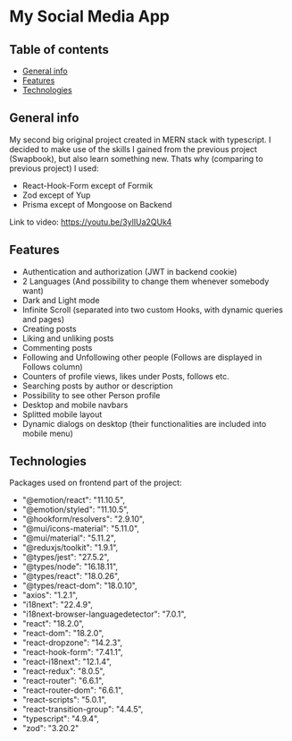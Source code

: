 # My Social Media App

## Table of contents

- [General info](#general-info)
- [Features](#features)
- [Technologies](#technologies)

## General info

My second big original project created in MERN stack with typescript. I decided to make use of the skills I gained from the previous project (Swapbook), but also learn something new. Thats why (comparing to previous project) I used:

- React-Hook-Form except of Formik
- Zod except of Yup
- Prisma except of Mongoose on Backend

Link to video:
https://youtu.be/3ylIUa2QUk4
## Features

- Authentication and authorization (JWT in backend cookie)
- 2 Languages (And possibility to change them whenever somebody want)
- Dark and Light mode
- Infinite Scroll (separated into two custom Hooks, with dynamic queries and pages)
- Creating posts
- Liking and unliking posts
- Commenting posts
- Following and Unfollowing other people (Follows are displayed in Follows column)
- Counters of profile views, likes under Posts, follows etc.
- Searching posts by author or description
- Possibility to see other Person profile
- Desktop and mobile navbars
- Splitted mobile layout
- Dynamic dialogs on desktop (their functionalities are included into mobile menu)

## Technologies

Packages used on frontend part of the project:

- "@emotion/react": "11.10.5",
- "@emotion/styled": "11.10.5",
- "@hookform/resolvers": "2.9.10",
- "@mui/icons-material": "5.11.0",
- "@mui/material": "5.11.2",
- "@reduxjs/toolkit": "1.9.1",
- "@types/jest": "27.5.2",
- "@types/node": "16.18.11",
- "@types/react": "18.0.26",
- "@types/react-dom": "18.0.10",
- "axios": "1.2.1",
- "i18next": "22.4.9",
- "i18next-browser-languagedetector": "7.0.1",
- "react": "18.2.0",
- "react-dom": "18.2.0",
- "react-dropzone": "14.2.3",
- "react-hook-form": "7.41.1",
- "react-i18next": "12.1.4",
- "react-redux": "8.0.5",
- "react-router": "6.6.1",
- "react-router-dom": "6.6.1",
- "react-scripts": "5.0.1",
- "react-transition-group": "4.4.5",
- "typescript": "4.9.4",
- "zod": "3.20.2"
